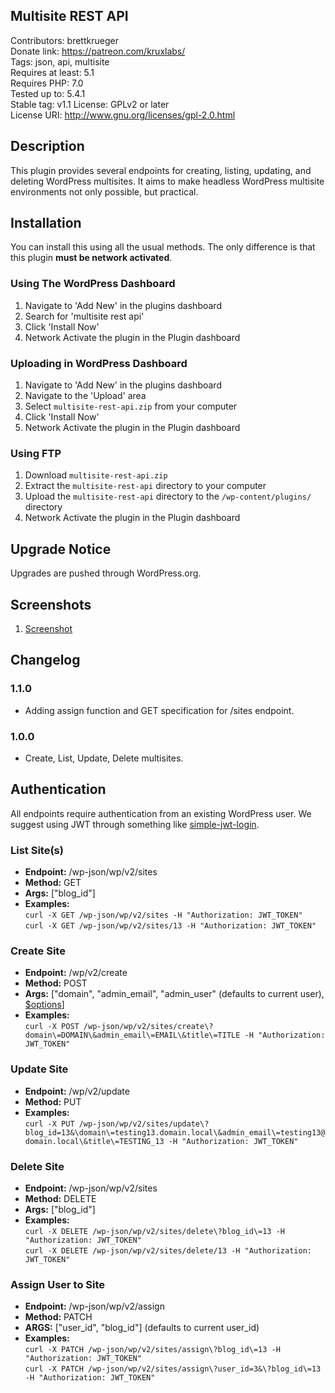 ## Multisite REST API ##  
Contributors: brettkrueger  
Donate link: https://patreon.com/kruxlabs/  
Tags: json, api, multisite  
Requires at least: 5.1  
Requires PHP: 7.0  
Tested up to: 5.4.1  
Stable tag: v1.1
License: GPLv2 or later  
License URI: http://www.gnu.org/licenses/gpl-2.0.html  

## Description ##  

This plugin provides several endpoints for creating, listing, updating, and deleting WordPress multisites. It aims to make headless WordPress multisite environments not only possible, but practical.  

## Installation ##  

You can install this using all the usual methods. The only difference is that this plugin **must be network activated**.  

### Using The WordPress Dashboard ###  

1. Navigate to 'Add New' in the plugins dashboard
2. Search for 'multisite rest api'
3. Click 'Install Now'
4. Network Activate the plugin in the Plugin dashboard

### Uploading in WordPress Dashboard ###

1. Navigate to 'Add New' in the plugins dashboard
2. Navigate to the 'Upload' area
3. Select `multisite-rest-api.zip` from your computer
4. Click 'Install Now'
5. Network Activate the plugin in the Plugin dashboard

### Using FTP ###

1. Download `multisite-rest-api.zip`
2. Extract the `multisite-rest-api` directory to your computer
3. Upload the `multisite-rest-api` directory to the `/wp-content/plugins/` directory
4. Network Activate the plugin in the Plugin dashboard

## Upgrade Notice ##

Upgrades are pushed through WordPress.org.

## Screenshots ##

1. [Screenshot](https://raw.githubusercontent.com/brettkrueger/multisite-rest-api/master/screenshot.png)

## Changelog ##

### 1.1.0 ###
* Adding assign function and GET specification for /sites endpoint.

### 1.0.0 ###
* Create, List, Update, Delete multisites.

## Authentication ##

All endpoints require authentication from an existing WordPress user.
We suggest using JWT through something like [simple-jwt-login](https://wordpress.org/plugins/simple-jwt-login/).


### List Site(s) ###
- **Endpoint:** /wp-json/wp/v2/sites
- **Method:** GET
- **Args:** ["blog_id"]
- **Examples:**  
`curl -X GET /wp-json/wp/v2/sites -H "Authorization: JWT_TOKEN"`  
`curl -X GET /wp-json/wp/v2/sites/13 -H "Authorization: JWT_TOKEN"`  

### Create Site ###
- **Endpoint:** /wp/v2/create
- **Method:** POST
- **Args:** ["domain", "admin_email", "admin_user" (defaults to current user), [$options](https://developer.wordpress.org/reference/functions/wpmu_create_blog/)]
- **Examples:**  
`curl -X POST /wp-json/wp/v2/sites/create\?domain\=DOMAIN\&admin_email\=EMAIL\&title\=TITLE -H "Authorization: JWT_TOKEN"`

### Update Site ###
- **Endpoint:** /wp/v2/update
- **Method:** PUT
- **Examples:**  
`curl -X PUT /wp-json/wp/v2/sites/update\?blog_id=13&\domain\=testing13.domain.local\&admin_email\=testing13@domain.local\&title\=TESTING_13 -H "Authorization: JWT_TOKEN"`

### Delete Site ###
- **Endpoint:** /wp-json/wp/v2/sites
- **Method:** DELETE
- **Args:** ["blog_id"]
- **Examples:**  
`curl -X DELETE /wp-json/wp/v2/sites/delete\?blog_id\=13 -H "Authorization: JWT_TOKEN"`  
`curl -X DELETE /wp-json/wp/v2/sites/delete/13 -H "Authorization: JWT_TOKEN"`  

### Assign User to Site ###  
- **Endpoint:** /wp-json/wp/v2/assign  
- **Method:** PATCH  
- **ARGS:** ["user_id", "blog_id"] (defaults to current user_id)  
- **Examples:**  
`curl -X PATCH /wp-json/wp/v2/sites/assign\?blog_id\=13 -H "Authorization: JWT_TOKEN"`  
`curl -X PATCH /wp-json/wp/v2/sites/assign\?user_id=3&\?blog_id\=13 -H "Authorization: JWT_TOKEN"`  

